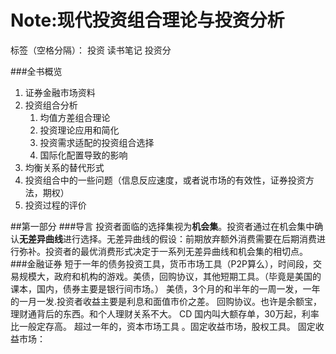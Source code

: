 ﻿# Note:现代投资组合理论与投资分析

标签（空格分隔）： 投资 读书笔记 投资分

###全书概览
1. 证券金融市场资料
2. 投资组合分析
    1.   均值方差组合理论
    2.   投资理论应用和简化
    3.   投资需求适配的投资组合选择
    4.   国际化配置导致的影响
3. 均衡关系的替代形式
4. 投资组合中的一些问题（信息反应速度，或者说市场的有效性，证券投资方法，期权）
5. 投资过程的评价

##第一部分 
###导言
投资者面临的选择集视为**机会集**。投资者通过在机会集中确认**无差异曲线**进行选择。无差异曲线的假设：前期放弃额外消费需要在后期消费进行弥补。投资者的最优消费形式决定于一系列无差异曲线和机会集的相切点。
###金融证券
短于一年的债务投资工具，货币市场工具（P2P算么），时间段，交易规模大，政府和机构的游戏。美债，回购协议，其他短期工具。（毕竟是美国的课本，国内，债券主要是银行间市场。）
    美债，3个月的和半年的一周一发，一年的一月一发.投资者收益主要是利息和面值市价之差。
    回购协议。也许是余额宝，理财通背后的东西。和个人理财关系不大。
    CD 国内叫大额存单，30万起，利率比一般定存高。
超过一年的，资本市场工具 。固定收益市场，股权工具。
固定收益市场：






